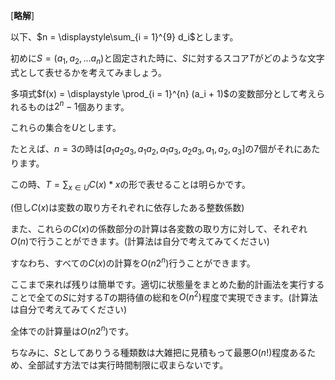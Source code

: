 [**略解**]

以下、$n = \displaystyle\sum_{i = 1}^{9} d_i$とします。

初めに$S = (a_1, a_2, ... a_n)$と固定された時に、$S$に対するスコア$T$がどのような文字式として表せるかを考えてみましょう。

多項式$f(x) = \displaystyle \prod_{i = 1}^{n} (a_i + 1)$の変数部分として考えられるものは$2^n - 1$個あります。

これらの集合を$U$とします。

たとえば、$n = 3$の時は$[a_1a_2a_3, a_1a_2, a_1a_3, a_2a_3, a_1,a_2,a_3]$の$7$個がそれにあたります。

この時、$T = \displaystyle \sum_{x \in U} C(x) * x$の形で表せることは明らかです。

(但し$C(x)$は変数の取り方それぞれに依存したある整数係数)

また、これらの$C(x)$の係数部分の計算は各変数の取り方に対して、それぞれ$O(n)$で行うことができます。(計算法は自分で考えてみてください)

すなわち、すべての$C(x)$の計算を$O(n 2^n)$行うことができます。

ここまで来れば残りは簡単です。適切に状態量をまとめた動的計画法を実行することで全ての$S$に対する$T$の期待値の総和を$O(n^2)$程度で実現できます。(計算法は自分で考えてみてください)

全体での計算量は$O(n 2^n)$です。

ちなみに、$S$としてありうる種類数は大雑把に見積もって最悪$O(n!)$程度あるため、全部試す方法では実行時間制限に収まらないです。